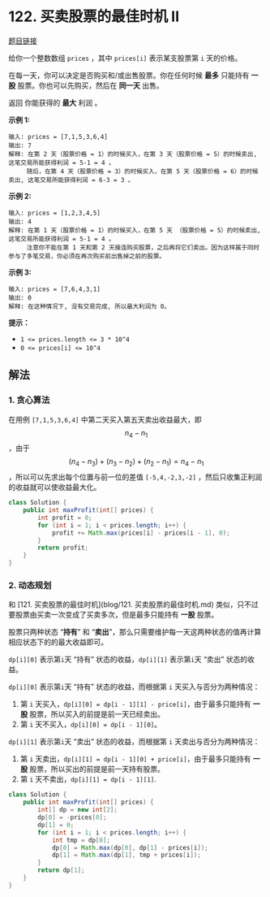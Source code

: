 # 122. 买卖股票的最佳时机 II

[题目链接](https://leetcode.cn/problems/best-time-to-buy-and-sell-stock-ii/)

给你一个整数数组 `prices` ，其中 `prices[i]` 表示某支股票第 `i` 天的价格。

在每一天，你可以决定是否购买和/或出售股票。你在任何时候 **最多** 只能持有 **一股** 股票。你也可以先购买，然后在 **同一天** 出售。

返回 你能获得的 **最大** 利润 。

**示例 1:**

```
输入: prices = [7,1,5,3,6,4]
输出: 7
解释: 在第 2 天（股票价格 = 1）的时候买入，在第 3 天（股票价格 = 5）的时候卖出, 这笔交易所能获得利润 = 5-1 = 4 。
     随后，在第 4 天（股票价格 = 3）的时候买入，在第 5 天（股票价格 = 6）的时候卖出, 这笔交易所能获得利润 = 6-3 = 3 。
```

**示例 2:**

```
输入: prices = [1,2,3,4,5]
输出: 4
解释: 在第 1 天（股票价格 = 1）的时候买入，在第 5 天 （股票价格 = 5）的时候卖出, 这笔交易所能获得利润 = 5-1 = 4 。
     注意你不能在第 1 天和第 2 天接连购买股票，之后再将它们卖出。因为这样属于同时参与了多笔交易，你必须在再次购买前出售掉之前的股票。
```

**示例 3:**

```
输入: prices = [7,6,4,3,1]
输出: 0
解释: 在这种情况下, 没有交易完成, 所以最大利润为 0。
```

**提示：**

- `1 <= prices.length <= 3 * 10^4`
- `0 <= prices[i] <= 10^4`

## 解法

### 1. 贪心算法

在用例 `[7,1,5,3,6,4]` 中第二天买入第五天卖出收益最大，即 $$n_4 - n_1$$，由于 $$(n_4 - n_3) + (n_3 - n_2) + (n_2 - n_1) = n_4 - n_1$$，所以可以先求出每个位置与前一位的差值 `[-5,4,-2,3,-2]` ，然后只收集正利润的收益就可以使收益最大化。

```java
class Solution {
    public int maxProfit(int[] prices) {
        int profit = 0;
        for (int i = 1; i < prices.length; i++) {
            profit += Math.max(prices[i] - prices[i - 1], 0);
        }
        return profit;
    }
}
```

### 2. 动态规划

和 [121. 买卖股票的最佳时机](blog/121. 买卖股票的最佳时机.md) 类似，只不过要股票由买卖一次变成了买卖多次，但是最多只能持有 **一股** 股票。

股票只两种状态 “**持有**” 和 “**卖出**”，那么只需要维护每一天这两种状态的值再计算相应状态下的的最大收益即可。

`dp[i][0]` 表示第`i`天 “持有” 状态的收益，`dp[i][1]` 表示第`i`天 “卖出” 状态的收益。

`dp[i][0]` 表示第`i`天 “持有” 状态的收益，而根据第 `i` 天买入与否分为两种情况：

1. 第 `i` 天买入，`dp[i][0] = dp[i - 1][1] - price[i]`，由于最多只能持有 **一股** 股票，所以买入的前提是前一天已经卖出。
2. 第 `i` 天不买入，`dp[i][0] = dp[i - 1][0]`。

`dp[i][1]` 表示第`i`天 “卖出” 状态的收益，而根据第 `i` 天卖出与否分为两种情况：

1. 第 `i` 天卖出，`dp[i][1] = dp[i - 1][0] + price[i]`，由于最多只能持有 **一股** 股票，所以买出的前提是前一天持有股票。
2. 第 `i` 天不卖出，`dp[i][1] = dp[i - 1][1]`.

```java
class Solution {
    public int maxProfit(int[] prices) {
        int[] dp = new int[2];
        dp[0] = -prices[0];
        dp[1] = 0;
        for (int i = 1; i < prices.length; i++) {
            int tmp = dp[0];
            dp[0] = Math.max(dp[0], dp[1] - prices[i]);
            dp[1] = Math.max(dp[1], tmp + prices[i]);
        }
        return dp[1];
    }
}
```

